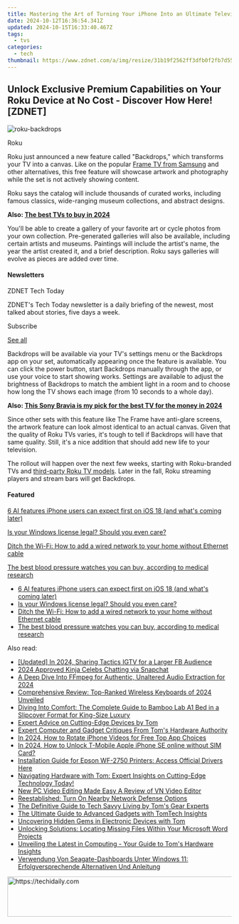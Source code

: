 ```yaml
---
title: Mastering the Art of Turning Your iPhone Into an Ultimate Television Remote - A Guide by ZDNet
date: 2024-10-12T16:36:54.341Z
updated: 2024-10-15T16:33:40.467Z
tags:
  - tvs
categories:
  - tech
thumbnail: https://www.zdnet.com/a/img/resize/31b19f2562ff3dfb0f2fb7d55fccae254c881a00/2022/09/16/570818e1-732c-4322-8f9f-f4a5adac9687/gettyimages-1396936386-copy.jpg?width=278&height=156&fit=crop&auto=webp
---
```


## Unlock Exclusive Premium Capabilities on Your Roku Device at No Cost - Discover How Here![ZDNET]

![roku-backdrops](https://www.zdnet.com/a/img/resize/ab06e5d79937bcd994ea807e04aece8be4cc8f5c/2024/09/04/03fa9e7c-68b9-43c6-ba8d-3958f358f014/backdrops-lifestyle-person.jpg?auto=webp&width=1280)

Roku

Roku just announced a new feature called "Backdrops," which transforms your TV into a canvas. Like on the popular [Frame TV from Samsung](https://www.zdnet.com/home-and-office/home-entertainment/samsung-frame-tv-2024-vs-2023-comparing-the-key-differences/) and other alternatives, this free feature will showcase artwork and photography while the set is not actively showing content.

Roku says the catalog will include thousands of curated works, including famous classics, wide-ranging museum collections, and abstract designs.

**Also: [The best TVs to buy in 2024](https://www.zdnet.com/home-and-office/home-entertainment/best-tv/)**

You'll be able to create a gallery of your favorite art or cycle photos from your own collection. Pre-generated galleries will also be available, including certain artists and museums. Paintings will include the artist's name, the year the artist created it, and a brief description. Roku says galleries will evolve as pieces are added over time. 

#### Newsletters

ZDNET Tech Today

ZDNET's Tech Today newsletter is a daily briefing of the newest, most talked about stories, five days a week.

 Subscribe

[See all](https://www.zdnet.com/newsletters/)

Backdrops will be available via your TV's settings menu or the Backdrops app on your set, automatically appearing once the feature is available. You can click the power button, start Backdrops manually through the app, or use your voice to start showing works. Settings are available to adjust the brightness of Backdrops to match the ambient light in a room and to choose how long the TV shows each image (from 10 seconds to a whole day).

**Also: [This Sony Bravia is my pick for the best TV for the money in 2024](https://www.zdnet.com/home-and-office/home-entertainment/this-sony-bravia-is-my-pick-for-the-best-tv-for-the-money-in-2024-and-its-on-sale-for-labor-day/)**

Since other sets with this feature like The Frame have anti-glare screens, the artwork feature can look almost identical to an actual canvas. Given that the quality of Roku TVs varies, it's tough to tell if Backdrops will have that same quality. Still, it's a nice addition that should add new life to your television.

The rollout will happen over the next few weeks, starting with Roku-branded TVs and [third-party Roku TV models](https://www.zdnet.com/home-and-office/home-entertainment/best-roku-tvs/#link={). Later in the fall, Roku streaming players and stream bars will get Backdrops.

#### Featured

[6 AI features iPhone users can expect first on iOS 18 (and what's coming later)](https://www.zdnet.com/article/6-ai-features-iphone-users-can-expect-first-on-ios-18-and-whats-coming-later/ "6 AI features iPhone users can expect first on iOS 18 (and what's coming later)")

[Is your Windows license legal? Should you even care?](https://www.zdnet.com/article/is-your-windows-license-legal-should-you-even-care/ "Is your Windows license legal? Should you even care?")

[Ditch the Wi-Fi: How to add a wired network to your home without Ethernet cable](https://www.zdnet.com/article/ditch-the-wi-fi-how-to-add-a-wired-network-to-your-home-without-ethernet-cable/ "Ditch the Wi-Fi: How to add a wired network to your home without Ethernet cable")

[The best blood pressure watches you can buy, according to medical research](https://www.zdnet.com/article/best-blood-pressure-watch/ "The best blood pressure watches you can buy, according to medical research")

* [6 AI features iPhone users can expect first on iOS 18 (and what's coming later)](https://www.zdnet.com/article/6-ai-features-iphone-users-can-expect-first-on-ios-18-and-whats-coming-later/ "6 AI features iPhone users can expect first on iOS 18 (and what's coming later)")
* [Is your Windows license legal? Should you even care?](https://www.zdnet.com/article/is-your-windows-license-legal-should-you-even-care/ "Is your Windows license legal? Should you even care?")
* [Ditch the Wi-Fi: How to add a wired network to your home without Ethernet cable](https://www.zdnet.com/article/ditch-the-wi-fi-how-to-add-a-wired-network-to-your-home-without-ethernet-cable/ "Ditch the Wi-Fi: How to add a wired network to your home without Ethernet cable")
* [The best blood pressure watches you can buy, according to medical research](https://www.zdnet.com/article/best-blood-pressure-watch/ "The best blood pressure watches you can buy, according to medical research")

<ins class="adsbygoogle"
     style="display:block"
     data-ad-format="autorelaxed"
     data-ad-client="ca-pub-7571918770474297"
     data-ad-slot="1223367746"></ins>

<ins class="adsbygoogle"
     style="display:block"
     data-ad-client="ca-pub-7571918770474297"
     data-ad-slot="8358498916"
     data-ad-format="auto"
     data-full-width-responsive="true"></ins>

<span class="atpl-alsoreadstyle">Also read:</span>
<div><ul>
<li><a href="https://instagram-videos.techidaily.com/updated-in-2024-sharing-tactics-igtv-for-a-larger-fb-audience/"><u>[Updated] In 2024, Sharing Tactics IGTV for a Larger FB Audience</u></a></li>
<li><a href="https://snapchat-videos.techidaily.com/2024-approved-kinja-celebs-chatting-via-snapchat/"><u>2024 Approved Kinja Celebs Chatting via Snapchat</u></a></li>
<li><a href="https://extra-hints.techidaily.com/a-deep-dive-into-ffmpeg-for-authentic-unaltered-audio-extraction-for-2024/"><u>A Deep Dive Into FFmpeg for Authentic, Unaltered Audio Extraction for 2024</u></a></li>
<li><a href="https://hardware-tips.techidaily.com/comprehensive-review-top-ranked-wireless-keyboards-of-2024-unveiled/"><u>Comprehensive Review: Top-Ranked Wireless Keyboards of 2024 Unveiled</u></a></li>
<li><a href="https://hardware-tips.techidaily.com/diving-into-comfort-the-complete-guide-to-bamboo-lab-a1-bed-in-a-slipcover-format-for-king-size-luxury/"><u>Diving Into Comfort: The Complete Guide to Bamboo Lab A1 Bed in a Slipcover Format for King-Size Luxury</u></a></li>
<li><a href="https://hardware-tips.techidaily.com/expert-advice-on-cutting-edge-devices-by-tom/"><u>Expert Advice on Cutting-Edge Devices by Tom</u></a></li>
<li><a href="https://hardware-tips.techidaily.com/expert-computer-and-gadget-critiques-from-toms-hardware-authority/"><u>Expert Computer and Gadget Critiques From Tom's Hardware Authority</u></a></li>
<li><a href="https://smart-video-creator.techidaily.com/in-2024-how-to-rotate-iphone-videos-for-free-top-app-choices/"><u>In 2024, How to Rotate iPhone Videos for Free Top App Choices</u></a></li>
<li><a href="https://sim-unlock.techidaily.com/in-2024-how-to-unlock-t-mobile-apple-iphone-se-online-without-sim-card-by-drfone-ios/"><u>In 2024, How to Unlock T-Mobile Apple iPhone SE online without SIM Card?</u></a></li>
<li><a href="https://win-dash.techidaily.com/installation-guide-for-epson-wf-2750-printers-access-official-drivers-here/"><u>Installation Guide for Epson WF-2750 Printers: Access Official Drivers Here</u></a></li>
<li><a href="https://hardware-tips.techidaily.com/navigating-hardware-with-tom-expert-insights-on-cutting-edge-technology-today/"><u>Navigating Hardware with Tom: Expert Insights on Cutting-Edge Technology Today!</u></a></li>
<li><a href="https://ai-vdieo-software.techidaily.com/new-pc-video-editing-made-easy-a-review-of-vn-video-editor/"><u>New PC Video Editing Made Easy A Review of VN Video Editor</u></a></li>
<li><a href="https://win-howtos.techidaily.com/reestablished-turn-on-nearby-network-defense-options/"><u>Reestablished: Turn On Nearby Network Defense Options</u></a></li>
<li><a href="https://hardware-tips.techidaily.com/the-definitive-guide-to-tech-savvy-living-by-toms-gear-experts/"><u>The Definitive Guide to Tech Savvy Living by Tom's Gear Experts</u></a></li>
<li><a href="https://hardware-tips.techidaily.com/the-ultimate-guide-to-advanced-gadgets-with-tomtech-insights/"><u>The Ultimate Guide to Advanced Gadgets with TomTech Insights</u></a></li>
<li><a href="https://hardware-tips.techidaily.com/uncovering-hidden-gems-in-electronic-devices-with-tom/"><u>Uncovering Hidden Gems in Electronic Devices with Tom</u></a></li>
<li><a href="https://fox-shield.techidaily.com/unlocking-solutions-locating-missing-files-within-your-microsoft-word-projects/"><u>Unlocking Solutions: Locating Missing Files Within Your Microsoft Word Projects</u></a></li>
<li><a href="https://hardware-tips.techidaily.com/unveiling-the-latest-in-computing-your-guide-to-toms-hardware-insights/"><u>Unveiling the Latest in Computing - Your Guide to Tom's Hardware Insights</u></a></li>
<li><a href="https://discover-exceptional.techidaily.com/verwendung-von-seagate-dashboards-unter-windows-11-erfolgversprechende-alternativen-und-anleitung/"><u>Verwendung Von Seagate-Dashboards Unter Windows 11: Erfolgversprechende Alternativen Und Anleitung</u></a></li>
</ul></div>

<!-- affiliate ads begin -->
<a href="https://appsumo.8odi.net/c/5597632/2043596/7443" target="_top" id="2043596">
  <img src="//a.impactradius-go.com/display-ad/7443-2043596" border="0" alt="https://techidaily.com" width="728" height="90"/>
</a>
<img height="0" width="0" src="https://appsumo.8odi.net/i/5597632/2043596/7443" style="position:absolute;visibility:hidden;" border="0" />
<!-- affiliate ads end -->

